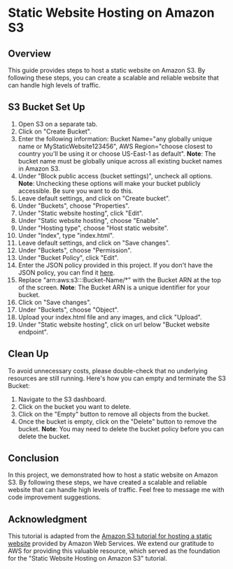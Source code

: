 # Static Website Hosting on Amazon S3

## Overview
This guide provides steps to host a static website on Amazon S3. By following these steps, you can create a scalable and reliable website that can handle high levels of traffic.

## S3 Bucket Set Up
1. Open S3 on a separate tab.
2. Click on "Create Bucket".
3. Enter the following information: Bucket Name="any globally unique name or MyStaticWebsite123456", AWS Region="choose closest to country you'll be using it or choose US-East-1 as default". **Note**: The bucket name must be globally unique across all existing bucket names in Amazon S3.
4. Under "Block public access (bucket settings)", uncheck all options. **Note**: Unchecking these options will make your bucket publicly accessible. Be sure you want to do this.
5. Leave default settings, and click on "Create bucket".
6. Under "Buckets", choose "Properties".
7. Under "Static website hosting", click "Edit".
8. Under "Static website hosting", choose "Enable".
9. Under "Hosting type", choose "Host static website".
10. Under "Index", type "index.html".
11. Leave default settings, and click on "Save changes".
12. Under "Buckets", choose "Permission".
13. Under "Bucket Policy", click "Edit".
14. Enter the JSON policy provided in this project. If you don't have the JSON policy, you can find it [here](https://github.com/r-ramos2/Static-Website-Hosting-on-AWS/blob/main/s3_public_read_policy.json).
15. Replace "arn:aws:s3:::Bucket-Name/*" with the Bucket ARN at the top of the screen. **Note**: The Bucket ARN is a unique identifier for your bucket.
16. Click on "Save changes".
17. Under "Buckets", choose "Object".
18. Upload your index.html file and any images, and click "Upload".
19. Under "Static website hosting", click on url below "Bucket website endpoint".

## Clean Up
To avoid unnecessary costs, please double-check that no underlying resources are still running. Here's how you can empty and terminate the S3 Bucket:
1. Navigate to the S3 dashboard.
2. Click on the bucket you want to delete.
3. Click on the "Empty" button to remove all objects from the bucket.
4. Once the bucket is empty, click on the "Delete" button to remove the bucket.
**Note**: You may need to delete the bucket policy before you can delete the bucket.

## Conclusion
In this project, we demonstrated how to host a static website on Amazon S3. By following these steps, we have created a scalable and reliable website that can handle high levels of traffic. Feel free to message me with code improvement suggestions.

## Acknowledgment
This tutorial is adapted from the [Amazon S3 tutorial for hosting a static website](https://docs.aws.amazon.com/AmazonS3/latest/userguide/HostingWebsiteOnS3Setup.html) provided by Amazon Web Services. We extend our gratitude to AWS for providing this valuable resource, which served as the foundation for the "Static Website Hosting on Amazon S3" tutorial.
